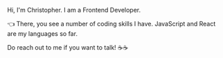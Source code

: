 Hi, I'm Christopher. I am a Frontend Developer.

👈 There, you see a number of coding skills I have. JavaScript and React are my languages so far.

Do reach out to me if you want to talk! ☕☕
